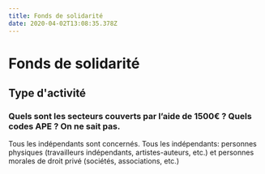 ```yaml
---
title: Fonds de solidarité
date: 2020-04-02T13:08:35.378Z
---
```

# Fonds de solidarité

## Type d'activité

### Quels sont les secteurs couverts par l’aide de 1500€ ? Quels codes APE ? On ne sait pas.

Tous les indépendants sont concernés. Tous les indépendants: personnes physiques (travailleurs indépendants, artistes-auteurs, etc.) et personnes morales de droit privé (sociétés, associations, etc.)